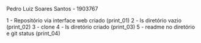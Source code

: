 Pedro Luiz Soares Santos - 1903767

1 - Repositório via interface web criado (print_01)
2 - ls diretório vazio (print_02)
3 - clone
4 - ls diretório criado (print_03)
5 - readme no diretório e git status (print_04)

